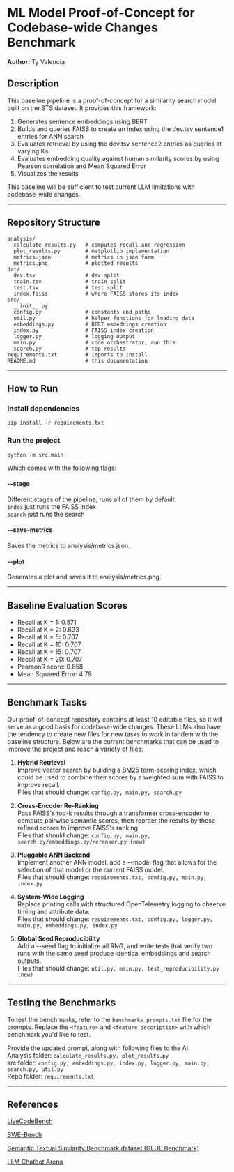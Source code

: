 # ML Model Proof‑of‑Concept for Codebase-wide Changes Benchmark 

**Author:** Ty Valencia

## Description

This baseline pipeline is a proof-of-concept for a similarity search model built on the STS dataset. It provides this framework:

1. Generates sentence embeddings using BERT
2. Builds and queries FAISS to create an index using the dev.tsv sentence1 entries for ANN search 
3. Evaluates retrieval by using the dev.tsv sentence2 entries as queries at varying Ks 
4. Evaluates embedding quality against human similarity scores by using Pearson correlation and Mean Squared Error
5. Visualizes the results

This baseline will be sufficient to test current LLM limitations with codebase-wide changes. 

---

## Repository Structure
```text
analysis/
  calculate_results.py   # computes recall and regression
  plot_results.py        # matplotlib implementation
  metrics.json           # metrics in json form
  metrics.png            # plotted results
dat/
  dev.tsv                # dev split
  train.tsv              # train split
  test.tsv               # test split 
  index.faiss            # where FAISS stores its index
src/
  __init__.py
  config.py              # constants and paths
  util.py                # helper functions for loading data
  embeddings.py          # BERT embeddings creation
  index.py               # FAISS index creation
  logger.py              # logging output
  main.py                # code orchestrator, run this 
  search.py              # top results
requirements.txt         # imports to install
README.md                # this documentation
```

---

## How to Run

### Install dependencies 

`pip install -r requirements.txt` <br>

### Run the project

`python -m src.main` 

Which comes with the following flags: <br>

#### --stage
Different stages of the pipeline, runs all of them by default. <br>
`index` just runs the FAISS index <br>
`search` just runs the search <br>

#### --save-metrics 
Saves the metrics to analysis/metrics.json. 

#### --plot
Generates a plot and saves it to analysis/metrics.png.


---

## Baseline Evaluation Scores

* Recall at K = 1: 0.571
* Recall at K = 2: 0.633
* Recall at K = 5: 0.707
* Recall at K = 10: 0.707
* Recall at K = 15: 0.707
* Recall at K = 20: 0.707
* PearsonR score: 0.858
* Mean Squared Error: 4.79

---

## Benchmark Tasks 

Our proof-of-concept repository contains at least 10 editable files, so it will serve as a good basis for codebase-wide changes. These LLMs also have the tendency to create new files for new tasks to work in tandem with the baseline structure. Below are the current benchmarks that can be used to improve the project and reach a variety of files: 

1. **Hybrid Retrieval** <br>
  Improve vector search by building a BM25 term-scoring index, which could be used to combine their scores by a weighted sum with FAISS to improve recall. <br>
  Files that should change: `config.py, main.py, search.py`

2. **Cross-Encoder Re-Ranking** <br>
  Pass FAISS's top-k results through a transformer cross-encoder to compute pairwise semantic scores, then reorder the results by those refined scores to improve FAISS's ranking. <br>
  Files that should change: `config.py, main.py, search.py/embeddings.py/reranker.py (new)`

3. **Pluggable ANN Backend** <br>
  Implement another ANN model, add a --model flag that allows for the selection of that model or the current FAISS model. <br>
  Files that should change: `requirements.txt, config.py, main.py, index.py`

4. **System-Wide Logging** <br>
  Replace printing calls with structured OpenTelemetry logging to observe timing and attribute data. <br>
  Files that should change: `requirements.txt, config.py, logger.py, main.py, embeddings.py, index.py`

5. **Global Seed Reproducibility** <br>
  Add a --seed flag to initialize all RNG, and write tests that verify two runs with the same seed produce identical embeddings and search outputs. <br>
  Files that should change: `util.py, main.py, test_reproducibility.py (new)`

---

## Testing the Benchmarks

To test the benchmarks, refer to the `benchmarks_prompts.txt` file for the prompts. 
Replace the `<feature>` and `<feature description>` with which benchmark you'd like to test. <br>

Provide the updated prompt, along with following files to the AI: <br>
Analysis folder: `calculate_results.py, plot_results.py` <br>
src folder: `config.py, embeddings.py, index.py, logger.py, main.py, search.py, util.py` <br>
Repo folder: `requirements.txt` <br>

---

## References 

[LiveCodeBench](https://arxiv.org/pdf/2403.07974)

[SWE-Bench](https://arxiv.org/pdf/2310.06770)

[Semantic Textual Similarity Benchmark dataset (GLUE Benchmark)](https://gluebenchmark.com/tasks/) 

[LLM Chatbot Arena](https://lmarena.ai/)